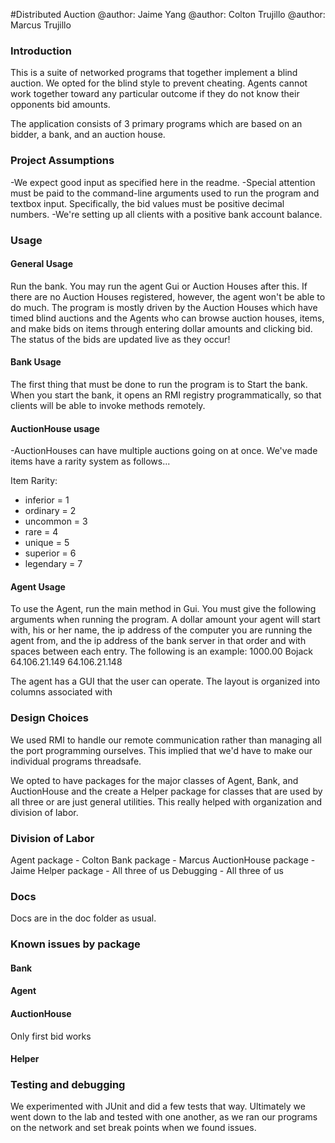 #Distributed Auction
@author: Jaime Yang
@author: Colton Trujillo
@author: Marcus Trujillo

### Introduction
This is a suite of networked programs that together implement a blind auction. 
We opted for the blind style to prevent cheating. Agents cannot work together toward
any particular outcome if they do not know their opponents bid amounts.

The application consists of 3 primary programs which are based on an bidder, a bank,
and an auction house.  


### Project Assumptions 
-We expect good input as specified here in the readme. 
-Special attention must be paid to the command-line arguments used to run the program and
 textbox input. Specifically, the bid values must be positive decimal numbers.
-We're setting up all clients with a positive bank account balance. 

### Usage

#### General Usage
Run the bank. You may run the agent Gui or Auction Houses after this. If there are
no Auction Houses registered, however, the agent won't be able to do much.
The program is mostly driven by the Auction Houses which have timed blind auctions
and the Agents who can browse auction houses, items, and make bids on items through
entering dollar amounts and clicking bid. The status of the bids are updated live
as they occur!


#### Bank Usage
The first thing that must be done to run the program is to Start the bank.
When you start the bank, it opens an RMI registry programmatically, so that clients
will be able to invoke methods remotely. 

#### AuctionHouse usage 
-AuctionHouses can have multiple auctions going on at once. We've made items have 
a rarity system as follows... 

Item Rarity:
- inferior = 1
- ordinary = 2
- uncommon = 3
- rare = 4
- unique = 5
- superior = 6
- legendary = 7

#### Agent Usage 
To use the Agent, run the main method in Gui. You must give the following arguments when
running the program. A dollar amount your agent will start with, his or her name,
the ip address of the computer you are running the agent from, and the ip address of 
the bank server in that order and with spaces between each entry.
The following is an example: 1000.00 Bojack 64.106.21.149 64.106.21.148

The agent has a GUI that the user can operate. The layout is organized into columns associated 
with 


### Design Choices 
We used RMI to handle our remote communication rather than managing all the port
programming ourselves. This implied that we'd have to make our individual programs 
threadsafe. 

We opted to have packages for the major classes of Agent, Bank, and AuctionHouse
and the create a Helper package for classes that are used by all three or are 
just general utilities. This really helped with organization and division of labor.

### Division of Labor
Agent package - Colton
Bank package - Marcus
AuctionHouse package - Jaime
Helper package - All three of us
Debugging - All three of us

### Docs 
Docs are in the doc folder as usual.

### Known issues by package 
#### Bank
#### Agent

#### AuctionHouse
Only first bid works
#### Helper
### Testing and debugging
We experimented with JUnit and did a few tests that way. Ultimately we went down to
the lab and tested with one another, as we ran our programs on the network and set
break points when we found issues. 




